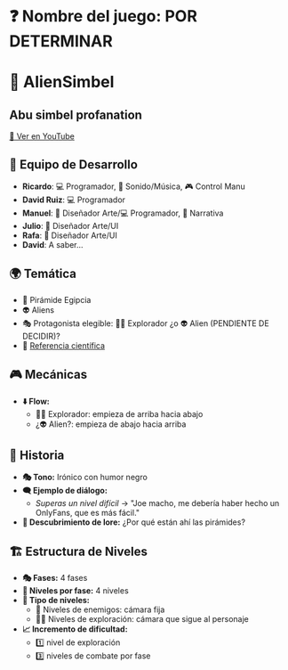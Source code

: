 # ❓ Nombre del juego: **POR DETERMINAR**
# 🏺 AlienSimbel

## Abu simbel profanation
[🎥 Ver en YouTube](https://www.youtube.com/watch?v=trP6ZcmyF-I)

## 👥 Equipo de Desarrollo

- **Ricardo**: 💻 Programador, 🎵 Sonido/Música, 🎮 Control Manu
- **David Ruiz**: 💻 Programador
- **Manuel**: 🎨 Diseñador Arte/💻 Programador, 📜 Narrativa
- **Julio**: 🎨 Diseñador Arte/UI
- **Rafa**: 🎨 Diseñador Arte/UI
- **David**: A saber...

## 🌍 Temática

- 🏺 Pirámide Egipcia
- 👽 Aliens
- 🎭 Protagonista elegible: 🧑‍🚀 Explorador ¿o 👽 Alien (PENDIENTE DE DECIDIR)?
- 📜 [Referencia científica](https://www.eldebate.com/ciencia/20250325/hallazgo-ciudad-bajo-piramide-desata-polemica-entre-expertos-no-hay-evidencia-cientifica_281622.html)

## 🎮 Mecánicas

- **⬇️ Flow:**
  - 🧑‍🚀 Explorador: empieza de arriba hacia abajo
  - ¿👽 Alien?: empieza de abajo hacia arriba

## 📝 Historia

- **🎭 Tono:** Irónico con humor negro
- **🗨️ Ejemplo de diálogo:**
  - *Superas un nivel difícil* → "Joe macho, me debería haber hecho un OnlyFans, que es más fácil."
- **🔎 Descubrimiento de lore:** ¿Por qué están ahí las pirámides?

## 🏗️ Estructura de Niveles

- **🎭 Fases:** 4 fases
- **🔢 Niveles por fase:** 4 niveles
- **📸 Tipo de niveles:**
  - 🎯 Niveles de enemigos: cámara fija
  - 🏃‍♂️ Niveles de exploración: cámara que sigue al personaje
- **📈 Incremento de dificultad:**
  - 1️⃣ nivel de exploración
  - 3️⃣ niveles de combate por fase
